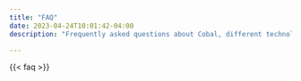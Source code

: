 ```yaml
---
title: "FAQ"
date: 2023-04-24T10:01:42-04:00
description: "Frequently asked questions about Cobal, different technologies for small business and our services"

---
```


{{< faq >}}
